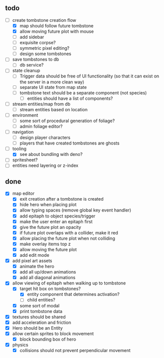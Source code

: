 ## todo
- [ ] create tombstone creation flow
  - [x] map should follow future tombstone
  - [x] allow moving future plot with mouse
  - [ ] add sidebar
  - [ ] exquisite corpse?
  - [ ] symmetric pixel editing?
  - [ ] design some tombstones
- [ ] save tombstones to db
  - [ ] db service?
- [ ] state cleanup
  - [ ] Trigger data should be free of UI functionality (so that it can exist on the server in a more clean way)
  - [ ] separate UI state from map state
  - [ ] tombstone text should be a separate component (not species) 
	- [ ] entities should have a list of components?
- [ ] stream entities/map from db
  - [ ] stream entities based on location
- [ ] environment
  - [ ] some sort of procedural generation of foliage?
  - [ ] admin foliage editor?
- [ ] navigation
  - [ ] design player characters
  - [ ] players that have created tombstones are ghosts
- [ ] tooling
  - [x] see about bundling with deno?
- [ ] spritesheet?
- [ ] entities need layering or z-index

## done
- [x] map editor
  - [x] exit creation after a tombstone is created
  - [x] hide hero when placing plot
  - [x] allow typing spaces (remove global key event handler)
  - [x] add epitaph to object species/trigger
  - [x] make the user enter an epitaph first
  - [x] give the future plot an opacity
  - [x] if future plot overlaps with a collider, make it red
  - [x] allow placing the future plot when not colliding
  - [x] make overlay items top z
  - [x] allow moving the future plot
  - [x] add edit mode
- [x] add pixel art assets
  - [x] animate the hero
  - [x] add all up/down animations
  - [x] add all diagonal animations
- [x] allow viewing of epitaph when walking up to tombstone
  - [x] target hit box on tombstones?
    - [x] entity component that determines activation?
    - [ ] child entities?
  - [x] some sort of modal
  - [x] print tombstone data
- [x] textures should be shared
- [x] add acceleration and friction
- [x] Hero should be an Entity
- [x] allow certain sprites to block movement
  - [x] block bounding box of hero
- [x] physics
  - [x] collisions should not prevent perpendicular movement
